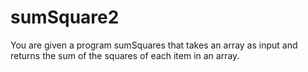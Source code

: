 # sumSquare2
You are given a program sumSquares that takes an array as input and returns the sum of the squares of each item in an array.
